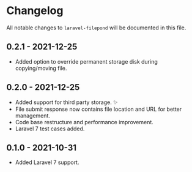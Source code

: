 # Changelog

All notable changes to `laravel-filepond` will be documented in this file.

## 0.2.1 - 2021-12-25

- Added option to override permanent storage disk during copying/moving file.

## 0.2.0 - 2021-12-25

- Added support for third party storage. ✨
- File submit response now contains file location and URL for better management.
- Code base restructure and performance improvement.
- Laravel 7 test cases added.

## 0.1.0 - 2021-10-31

- Added Laravel 7 support.
